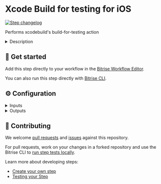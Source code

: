 # Xcode Build for testing for iOS

[![Step changelog](https://shields.io/github/v/release/bitrise-steplib/steps-xcode-build-for-test?include_prereleases&label=changelog&color=blueviolet)](https://github.com/bitrise-steplib/steps-xcode-build-for-test/releases)

Performs xcodebuild's build-for-testing action

<details>
<summary>Description</summary>

The Step runs Xcode's `xcodebuild` command with the `build-for-testing` option. This builds your app for testing and also creates an `.xctestrun` file. 

### Configuring the Step 

At a minimum, the Step needs valid values for three inputs:

- **Project (or Workspace) path**: This is the path to the `.xcodeproj` or `.xcworkspace` file. In most cases, leave it on the default value.
- **Scheme name**: The name of your Xcode scheme. By default, the Step will use the scheme that was set when you added the app on Bitrise.
- **Device destination**: The device and platform type to build the tests for. For available values call, `man xcodebuild` and check the Destinations section. 
We also recommend checking out our [System reports page](https://github.com/bitrise-io/bitrise.io/tree/master/system_reports) on GitHub: you can check out the available, pre-installed simulators and other tools. 

Optionally, you can define the configuration to use in the **Configuration name** input. Normally, the scheme defines the configuration type, such as **debug** or **release**.

The Step can also cache your Swift PM dependencies. To enable caching, make sure the **Enable caching of Swift Package Manager packages** input is set to `swift_packages`.

### Troubleshooting

In the **Debug** option group, you can:

- Add additional flags to the xcodebuild command.
- Enable verbose logging.
- Change the output directory path and the output tool.

### Useful links

- [Running Xcode tests](https://devcenter.bitrise.io/testing/running-xcode-tests/)
- [Building from the Command Line with Xcode](https://developer.apple.com/library/archive/technotes/tn2339/_index.html)

### Related Steps 

- [Xcode Test for iOS](https://www.bitrise.io/integrations/steps/xcode-test)
- [Xcode Analyze](https://www.bitrise.io/integrations/steps/xcode-analyze)
</details>

## 🧩 Get started

Add this step directly to your workflow in the [Bitrise Workflow Editor](https://devcenter.bitrise.io/steps-and-workflows/steps-and-workflows-index/).

You can also run this step directly with [Bitrise CLI](https://github.com/bitrise-io/bitrise).

## ⚙️ Configuration

<details>
<summary>Inputs</summary>

| Key | Description | Flags | Default |
| --- | --- | --- | --- |
| `project_path` | Xcode Project (`.xcodeproj`) or Workspace (`.xcworkspace`) path.  The input value sets xcodebuild's `-project` or `-workspace` option. | required | `$BITRISE_PROJECT_PATH` |
| `scheme` | Xcode Scheme name.  The input value sets xcodebuild's `-scheme` option. | required | `$BITRISE_SCHEME` |
| `configuration` | Xcode Build Configuration.  If not specified, the default Build Configuration will be used.  The input value sets xcodebuild's `-configuration` option. | required | `Debug` |
| `destination` | Destination specifier describes the device to use as a destination.  The input value sets xcodebuild's `-destination` option. | required | `generic/platform=iOS` |
| `xcconfig_content` | Build settings to override the project's build settings.  Build settings must be separated by newline character (`\n`).  Example:  ``` COMPILER_INDEX_STORE_ENABLE = NO ONLY_ACTIVE_ARCH[config=Debug][sdk=*][arch=*] = YES ```  The input value sets xcodebuild's `-xcconfig` option. |  | `COMPILER_INDEX_STORE_ENABLE = NO` |
| `xcodebuild_options` | Additional options to be added to the executed xcodebuild command. |  |  |
| `log_formatter` | Defines how xcodebuild command's log is formatted.  Available options: - `xcpretty`: The xcodebuild command’s output will be prettified by xcpretty. - `xcodebuild`: Only the last 20 lines of raw xcodebuild output will be visible in the build log.  The raw xcodebuild log will be exported in both cases. | required | `xcpretty` |
| `output_dir` | This directory will contain the generated artifacts. | required | `$BITRISE_DEPLOY_DIR` |
| `cache_level` | Defines what cache content should be automatically collected.  Available options: - `none`: Disable collecting cache content. - `swift_packages`: Collect Swift PM packages added to the Xcode project. | required | `swift_packages` |
| `verbose_log` | If this input is set, the Step will print additional logs for debugging. | required | `no` |
</details>

<details>
<summary>Outputs</summary>

| Environment Variable | Description |
| --- | --- |
| `BITRISE_TEST_DIR_PATH` |  |
| `BITRISE_XCTESTRUN_FILE_PATH` |  |
| `BITRISE_TEST_BUNDLE_ZIP_PATH` |  |
| `BITRISE_XCODE_RAW_RESULT_TEXT_PATH` | This is the path of the raw build results log file. |
</details>

## 🙋 Contributing

We welcome [pull requests](https://github.com/bitrise-steplib/steps-xcode-build-for-test/pulls) and [issues](https://github.com/bitrise-steplib/steps-xcode-build-for-test/issues) against this repository.

For pull requests, work on your changes in a forked repository and use the Bitrise CLI to [run step tests locally](https://devcenter.bitrise.io/bitrise-cli/run-your-first-build/).

Learn more about developing steps:

- [Create your own step](https://devcenter.bitrise.io/contributors/create-your-own-step/)
- [Testing your Step](https://devcenter.bitrise.io/contributors/testing-and-versioning-your-steps/)
